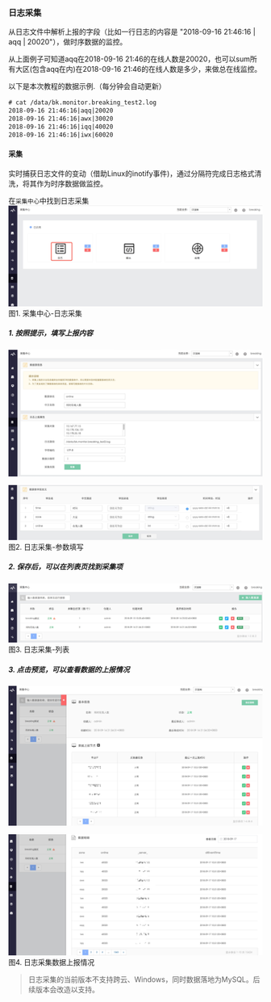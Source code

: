 ### 日志采集

从日志文件中解析上报的字段（比如一行日志的内容是 "2018-09-16 21:46:16 | aqq | 20020"），做时序数据的监控。

从上面例子可知道aqq在2018-09-16 21:46的在线人数是20020，也可以sum所有大区(包含aqq在内)在2018-09-16 21:46的在线人数是多少，来做总在线监控。

以下是本次教程的数据示例.（每分钟会自动更新）

```
# cat /data/bk.monitor.breaking_test2.log
2018-09-16 21:46:16|aqq|20020
2018-09-16 21:46:16|awx|30020
2018-09-16 21:46:16|iqq|40020
2018-09-16 21:46:16|iwx|60020
```
#### 采集

实时捕获日志文件的变动（借助Linux的inotify事件)，通过分隔符完成日志格式清洗，将其作为时序数据做监控。

在`采集中心`中找到日志采集
![](../../media/15371526106727.jpg)
图1. 采集中心-日志采集

##### 1. 按照提示，填写上报内容
![](../../media/15371526358565.jpg)

![](../../media/15371526592941.jpg)
图2. 日志采集-参数填写

##### 2. 保存后，可以在列表页找到采集项
![](../../media/15371526876614.jpg)
图3. 日志采集-列表

##### 3. 点击预览，可以查看数据的上报情况
![](../../media/15371527223615.jpg)

![](../../media/15371527730887.jpg)
图4. 日志采集数据上报情况

> 日志采集的当前版本不支持跨云、Windows，同时数据落地为MySQL。后续版本会改造以支持。
